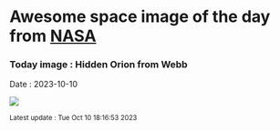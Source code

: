 
# Awesome space image of the day from [NASA](https://api.nasa.gov/)

### Today image : Hidden Orion from Webb
Date : 2023-10-10

![](https://apod.nasa.gov/apod/image/2310/OrionNircShort_Webb_960.jpg)

<small>Latest update : Tue Oct 10 18:16:53 2023</small>
        